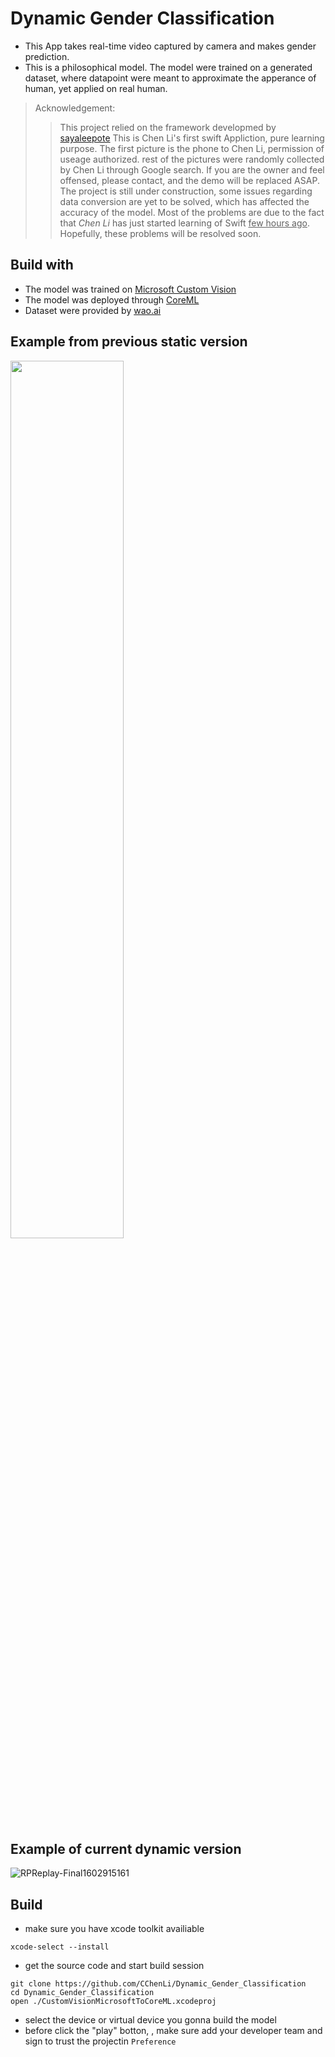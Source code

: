 # Dynamic Gender Classification

- This App takes real-time video captured by camera and makes gender prediction. 
- This is a philosophical model. The model were trained on a generated dataset, where datapoint were meant to approximate the apperance of human, yet applied on real human.

> Acknowledgement:
>> This project relied on the framework developmed by [sayaleepote](https://github.com/sayaleepote)
>> This is Chen Li's first swift Appliction, pure learning purpose. The first picture is the phone to Chen Li, permission of useage authorized.
>> rest of the pictures were randomly collected by Chen Li through Google search. If you are the owner and feel offensed, please contact, and the demo will be replaced ASAP. The project is still under construction, some issues regarding data conversion are yet to be solved, which has affected the accuracy of the model. Most of the problems are due to the fact that *Chen Li* has just started learning of Swift <u>few hours ago</u>. Hopefully, these problems will be resolved soon.

## Build with
- The model was trained on [Microsoft Custom Vision](https://www.customvision.ai/)
- The model was deployed through [CoreML](https://developer.apple.com/documentation/coreml)
- Dataset were provided by [wao.ai](wao.ai)

## Example from previous static version
<img src="https://user-images.githubusercontent.com/63531857/96330094-75141d00-1007-11eb-887e-835d3cba3e8e.jpg" width="60%">

## Example of current dynamic version
![RPReplay-Final1602915161](https://user-images.githubusercontent.com/63531857/96329989-b5bf6680-1006-11eb-9d7f-963aba77527b.gif)

## Build
- make sure you have xcode toolkit availiable
```
xcode-select --install
```
- get the source code and start build session
```
git clone https://github.com/CChenLi/Dynamic_Gender_Classification
cd Dynamic_Gender_Classification
open ./CustomVisionMicrosoftToCoreML.xcodeproj
```
- select the device or virtual device you gonna build the model
- before click the "play" botton, , make sure add your developer team and sign to trust the projectin `Preference`



